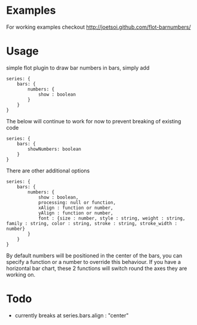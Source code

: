 Examples
========
For working examples checkout http://joetsoi.github.com/flot-barnumbers/

Usage
=====
simple flot plugin to draw bar numbers in bars, simply add

    series: {
        bars: {
            numbers: {
                show : boolean
            }
        }
    }

The below will continue to work for now to prevent breaking of existing code

    series: {
        bars: {
            showNumbers: boolean
        }
    }

There are other additional options

    series: {
        bars: {
            numbers: {
                show : boolean, 
                processing: null or function, 
                xAlign : function or number, 
                yAlign : function or number, 
                font : {size : number, style : string, weight : string, family : string, color : string, stroke : string, stroke_width : number}
            }
        }
    }

By default numbers will be positioned in the center of the bars, you can
specify a function or a number to override this behaviour. If you have a
horizontal bar chart, these 2 functions will switch round the axes they
are working on.


Todo
====
* currently breaks at series.bars.align : "center"
